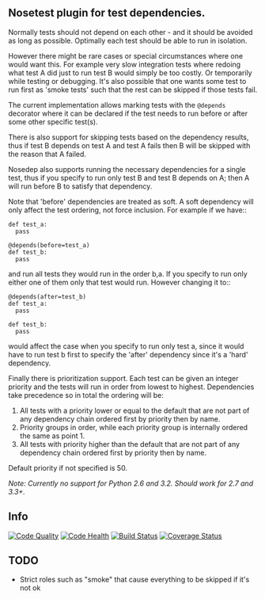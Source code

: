 ## Nosetest plugin for test dependencies.

Normally tests should not depend on each other - and it should be avoided
as long as possible. Optimally each test should be able to run in isolation.

However there might be rare cases or special circumstances where one would
want this. For example very slow integration tests where redoing what test
A did just to run test B would simply be too costly. Or temporarily while
testing or debugging. It's also possible that one wants some test to run first
as 'smoke tests' such that the rest can be skipped if those tests fail.

The current implementation allows marking tests with the `@depends` decorator
where it can be declared if the test needs to run before or after some
other specific test(s).

There is also support for skipping tests based on the dependency results,
thus if test B depends on test A and test A fails then B will be skipped
with the reason that A failed.

Nosedep also supports running the necessary dependencies for a single test,
thus if you specify to run only test B and test B depends on A; then A will
run before B to satisfy that dependency.

Note that 'before' dependencies are treated as soft. A soft dependency will only
affect the test ordering, not force inclusion. For example if we have::

    def test_a:
      pass

    @depends(before=test_a)
    def test_b:
      pass

and run all tests they would run in the order b,a. If you specify to run only
either one of them only that test would run. However changing it to::

    @depends(after=test_b)
    def test_a:
      pass

    def test_b:
      pass

would affect the case when you specify to run only test a, since it would have
to run test b first to specify the 'after' dependency since it's a 'hard' dependency.

Finally there is prioritization support. Each test can be given an integer priority
and the tests will run in order from lowest to highest. Dependencies take
precedence so in total the ordering will be:

1. All tests with a priority lower or equal to the default that are not part of any
   dependency chain ordered first by priority then by name.
2. Priority groups in order, while each priority group is internally ordered
   the same as point 1.
3. All tests with priority higher than the default that are not part of any
   dependency chain ordered first by priority then by name.

Default priority if not specified is 50.

*Note: Currently no support for Python 2.6 and 3.2. Should work for 2.7 and 3.3+.*

## Info

[![Code Quality](https://img.shields.io/pypi/v/nosedep.svg)](https://pypi.python.org/pypi/nosedep)
[![Code Health](https://landscape.io/github/Zitrax/nose-dep/master/landscape.svg?style=flat)](https://landscape.io/github/Zitrax/nose-dep/master)
[![Build Status](https://travis-ci.org/Zitrax/nose-dep.svg?branch=master)](https://travis-ci.org/Zitrax/nose-dep)
[![Coverage Status](https://coveralls.io/repos/Zitrax/nose-dep/badge.svg?branch=master&service=github)](https://coveralls.io/github/Zitrax/nose-dep?branch=master)

## TODO

* Strict roles such as "smoke" that cause everything to be skipped if it's not ok
